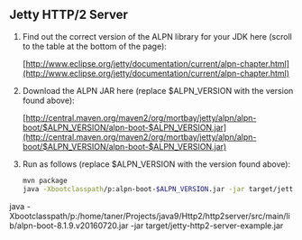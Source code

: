 Jetty HTTP/2 Server
-------------------

1.  Find out the correct version of the ALPN library for your JDK here (scroll to the table at the bottom of the page):
    
    [http://www.eclipse.org/jetty/documentation/current/alpn-chapter.html](http://www.eclipse.org/jetty/documentation/current/alpn-chapter.html)
2.  Download the ALPN JAR here (replace $ALPN_VERSION with the version found above):
    
    [http://central.maven.org/maven2/org/mortbay/jetty/alpn/alpn-boot/$ALPN_VERSION/alpn-boot-$ALPN_VERSION.jar](http://central.maven.org/maven2/org/mortbay/jetty/alpn/alpn-boot/$ALPN_VERSION/alpn-boot-$ALPN_VERSION.jar)
3.  Run as follows (replace $ALPN_VERSION with the version found above):
    
    ```bash
    mvn package
    java -Xbootclasspath/p:alpn-boot-$ALPN_VERSION.jar -jar target/jetty-http2-echo-server.jar
    ```
 java -Xbootclasspath/p:/home/taner/Projects/java9/Http2/http2server/src/main/lib/alpn-boot-8.1.9.v20160720.jar -jar target/jetty-http2-server-example.jar
